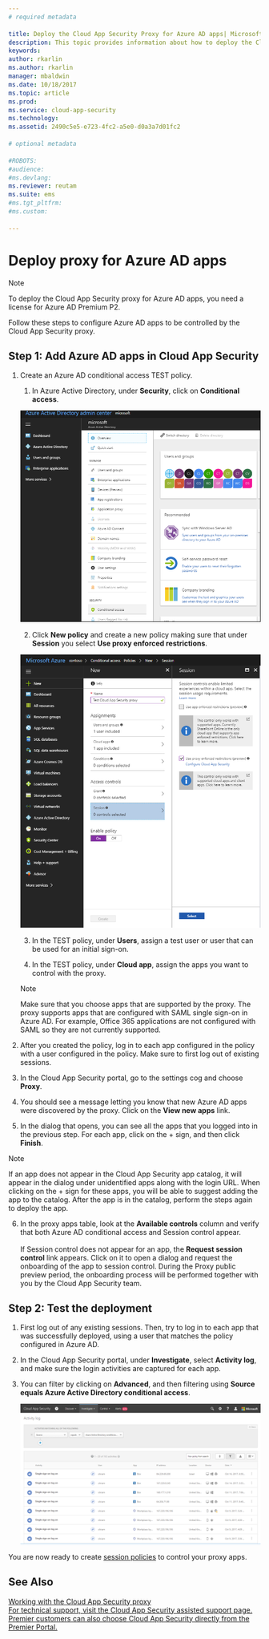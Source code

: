 ```yaml
---
# required metadata

title: Deploy the Cloud App Security Proxy for Azure AD apps| Microsoft Docs
description: This topic provides information about how to deploy the Cloud App Security Proxy for Azure AD apps.
keywords:
author: rkarlin
ms.author: rkarlin
manager: mbaldwin
ms.date: 10/18/2017
ms.topic: article
ms.prod:
ms.service: cloud-app-security
ms.technology:
ms.assetid: 2490c5e5-e723-4fc2-a5e0-d0a3a7d01fc2

# optional metadata

#ROBOTS:
#audience:
#ms.devlang:
ms.reviewer: reutam
ms.suite: ems
#ms.tgt_pltfrm:
#ms.custom:

---
```



# Deploy proxy for Azure AD apps

> [!NOTE]
> To deploy the Cloud App Security proxy for Azure AD apps, you need a license for Azure AD Premium P2.

Follow these steps to configure Azure AD apps to be controlled by the Cloud App Security proxy.

## Step 1: Add Azure AD apps in Cloud App Security  

1. Create an Azure AD conditional access TEST policy.

    1. In Azure Active Directory, under **Security**, click on **Conditional access**.

     ![Azure AD conditional access](./media/aad-conditional-access.png)

    2. Click **New policy** and create a new policy making sure that under **Session** you select **Use proxy enforced restrictions**.

     ![Azure AD conditional access](./media/proxy-deploy-restrictions-aad.png)

    3. In the TEST policy, under **Users**, assign a test user or user that can be used for an initial sign-on.
    
    4. In the TEST policy, under **Cloud app**, assign the apps you want to control with the proxy. 

     > [!NOTE]
     >Make sure that you choose apps that are supported by the proxy. The proxy supports apps that are configured with SAML single sign-on in Azure AD. For example, Office 365 applications are not configured with SAML so they are not currently supported.


2.	After you created the policy, log in to each app configured in the policy with a user configured in the policy. Make sure to first log out of existing sessions.

3.	In the Cloud App Security portal, go to the settings cog and choose **Proxy**. 
 
4.	You should see a message letting you know that new Azure AD apps were discovered by the proxy. Click on the **View new apps** link.

5.	In the dialog that opens, you can see all the apps that you logged into in the previous step. For each app, click on the + sign, and then click **Finish**.

 > [!NOTE]
 > If an app does not appear in the Cloud App Security app catalog, it will appear in the dialog under unidentified apps along with the login URL. When clicking on the + sign for these apps, you will be able to suggest adding the app to the catalog. After the app is in the catalog, perform the steps again to deploy the app. 

6.	In the proxy apps table, look at the **Available controls** column and verify that both Azure AD conditional access and Session control appear. <br></br>If Session control does not appear for an app, the **Request session control** link appears. Click on it to open a dialog and request the onboarding of the app to session control. During the Proxy public preview period, the onboarding process will be performed together with you by the Cloud App Security team.
 
## Step 2: Test the deployment

1. First log out of any existing sessions. Then, try to log in to each app that was successfully deployed, using a user that matches the policy configured in Azure AD. 

2.	In the Cloud App Security portal, under **Investigate**, select **Activity log**, and make sure the login activities are captured for each app.

3.	You can filter by clicking on **Advanced**, and then filtering using **Source equals Azure Active Directory conditional access**.

     ![Filter using Azure AD conditional access](./media/sso-logon.png)
  
You are now ready to create [session policies](session-policy-aad.md) to control your proxy apps.

## See Also  
[Working with the Cloud App Security proxy](proxy-intro-aad.md)   
[For technical support, visit the Cloud App Security assisted support page.](http://support.microsoft.com/oas/default.aspx?prid=16031)   
[Premier customers can also choose Cloud App Security directly from the Premier Portal.](https://premier.microsoft.com/)  
  